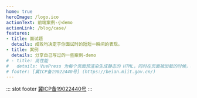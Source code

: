 ```yaml
---
home: true
heroImage: /logo.ico
actionText: 前端案例-小demo
actionLink: /blog/case/
features:
- title: 面试题
  details: 成败均决定于你面试时的短短一瞬间的表现。
- title: 案例
  details: 分享自己写过的一些案例-demo
# - title: 高性能
#   details: VuePress 为每个页面预渲染生成静态的 HTML，同时在页面被加载的时候，将作为 SPA 运行。
# footer: [冀ICP备19022440号] (https://beian.miit.gov.cn/)
---
```

::: slot footer
 [冀ICP备19022440号](https://beian.miit.gov.cn/)
:::
